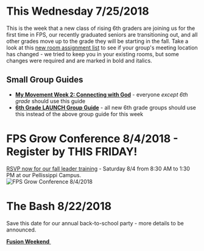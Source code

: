 # This Wednesday 7/25/2018
This is the week that a new class of rising 6th graders are joining us for the first time in FPS, our recently graduated seniors are transitioning out, and all other grades move up to the grade they will be starting in the fall. Take a look at this [new room assignment list](rooms.pdf) to see if your group's meeting location has changed - we tried to keep you in your existing rooms, but some changes were required and are marked in bold and italics.  

## Small Group Guides
- [**My Movement Week 2: Connecting with God**](guide.pdf) - everyone *except 6th grade* should use this guide  
- [**6th Grade LAUNCH Group Guide**](guide-6th.pdf) - all new 6th grade groups should use this instead of the above group guide for this week  

# FPS Grow Conference 8/4/2018 - Register by THIS FRIDAY!
[RSVP now for our fall leader training](http://fpstudents.org/events/fps-grow-conference) - Saturday 8/4 from 8:30 AM to 1:30 PM at our Pellissippi Campus.  
![FPS Grow Conference 8/4/2018](training.jpg)  

# The Bash 8/22/2018  
Save this date for our annual back-to-school party - more details to be announced.

<!--End of Markdown Content-->
<script src="scripts.js"></script>

<!--Bottom Page Nav Buttons-->
<a class="btn btn-default btn-sm" href="/fusion" role="button"><b>Fusion Weekend</b>&nbsp;<i class="fa fa-arrow-right"></i></a>

